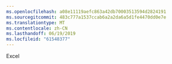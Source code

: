 ```yaml
---
ms.openlocfilehash: a08e11119aefc863a42db70003513594d2824191
ms.sourcegitcommit: 483c777a1537ccab6a2a2da6a5d1fe4470dd0e7e
ms.translationtype: MT
ms.contentlocale: zh-CN
ms.lasthandoff: 06/19/2019
ms.locfileid: "61548377"
---
```

Excel